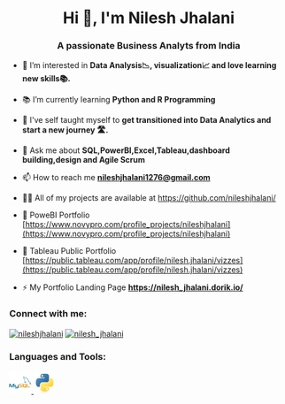 <h1 align="center">Hi 👋, I'm Nilesh Jhalani</h1>
<h3 align="center">A passionate Business Analyts from India</h3>

- 👀 I’m interested in **Data Analysis📉, visualization📈 and love learning new skills📚.**

- 📚 I’m currently learning **Python and R Programming**

- 🌱 I've self taught myself to **get transitioned into Data Analytics and start a new journey 🛣️.**

- 💬 Ask me about **SQL,PowerBI,Excel,Tableau,dashboard building,design and Agile Scrum**

- 📫 How to reach me **nileshjhalani1276@gmail.com**

- 👨‍💻 All of my projects are available at https://github.com/nileshjhalani/

- 📝 PoweBI Portfolio [https://www.novypro.com/profile_projects/nileshjhalani](https://www.novypro.com/profile_projects/nileshjhalani)

- 📄 Tableau Public Portfolio [https://public.tableau.com/app/profile/nilesh.jhalani/vizzes](https://public.tableau.com/app/profile/nilesh.jhalani/vizzes)

- ⚡ My Portfolio Landing Page **https://nilesh_jhalani.dorik.io/**


<h3 align="left">Connect with me:</h3>
<p align="left">
<a href="https://linkedin.com/in/nileshjhalani" target="blank"><img align="center" src="https://raw.githubusercontent.com/rahuldkjain/github-profile-readme-generator/master/src/images/icons/Social/linked-in-alt.svg" alt="nileshjhalani" height="30" width="40" /></a>
<a href="https://instagram.com/nilesh_jhalani" target="blank"><img align="center" src="https://raw.githubusercontent.com/rahuldkjain/github-profile-readme-generator/master/src/images/icons/Social/instagram.svg" alt="nilesh_jhalani" height="30" width="40" /></a>
</p>

<h3 align="left">Languages and Tools:</h3>
<p align="left"> <a href="https://www.mysql.com/" target="_blank" rel="noreferrer"> <img src="https://raw.githubusercontent.com/devicons/devicon/master/icons/mysql/mysql-original-wordmark.svg" alt="mysql" width="40" height="40"/> </a> <a href="https://www.python.org" target="_blank" rel="noreferrer"> <img src="https://raw.githubusercontent.com/devicons/devicon/master/icons/python/python-original.svg" alt="python" width="40" height="40"/> </a> </p>

